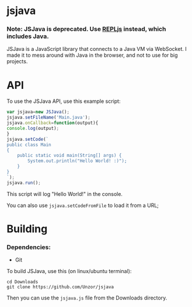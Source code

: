 # jsjava
### Note: JSJava is deprecated. Use [REPLjs](https://github.com/Unzor/repljs) instead, which includes Java.
JSJava is a JavaScript library that connects to a Java VM via WebSocket. I made it to mess around with Java in the browser, and not to use for big projects.

# API
To use the JSJava API, use this example script:

```javascript
var jsjava=new JSJava();
jsjava.setFileName('Main.java');
jsjava.onCallback=function(output){
console.log(output);
}
jsjava.setCode(`
public class Main
{
    public static void main(String[] args) {
        System.out.println("Hello World! :)");
    }
}
`);
jsjava.run();
```
This script will log "Hello World!" in the console.

You can also use ```jsjava.setCodeFromFile``` to load it from a URL;


# Building
### Dependencies:
- Git

To build JSJava, use this (on linux/ubuntu terminal):
```
cd Downloads
git clone https://github.com/Unzor/jsjava
```

Then you can use the ```jsjava.js``` file from the Downloads directory.







